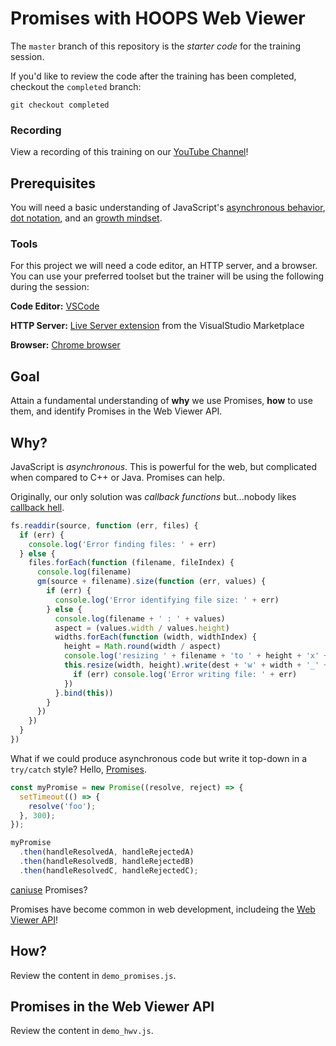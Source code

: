 # Promises with HOOPS Web Viewer

The `master` branch of this repository is the *starter code* for the training session.

If you'd like to review the code after the training has been completed, checkout the `completed` branch:

`git checkout completed`

### Recording

View a recording of this training on our [YouTube Channel](https://youtu.be/b83RYFIMBIg)!

## Prerequisites

You will need a basic understanding of JavaScript's [asynchronous behavior](https://developer.mozilla.org/en-US/docs/Learn/JavaScript/Asynchronous), [dot notation](https://developer.mozilla.org/en-US/docs/Web/JavaScript/Reference/Operators/Property_accessors#dot_notation), and an [growth mindset](https://www.mindsetworks.com/science/).

### Tools

For this project we will need a code editor, an HTTP server, and a browser. You can use your preferred toolset but the trainer will be using the following during the session:

**Code Editor:** [VSCode](https://code.visualstudio.com/download)

**HTTP Server:** [Live Server extension](https://marketplace.visualstudio.com/items?itemName=ritwickdey.LiveServer) from the VisualStudio Marketplace

**Browser:** [Chrome browser](https://www.google.com/chrome/)

## Goal

Attain a fundamental understanding of **why** we use Promises, **how** to use them, and identify Promises in the Web Viewer API.

## Why?

JavaScript is *asynchronous*. This is powerful for the web, but complicated when compared to C++ or Java. Promises can help.

Originally, our only solution was *callback functions* but...nobody likes [callback hell](http://callbackhell.com/).

```javascript
fs.readdir(source, function (err, files) {
  if (err) {
    console.log('Error finding files: ' + err)
  } else {
    files.forEach(function (filename, fileIndex) {
      console.log(filename)
      gm(source + filename).size(function (err, values) {
        if (err) {
          console.log('Error identifying file size: ' + err)
        } else {
          console.log(filename + ' : ' + values)
          aspect = (values.width / values.height)
          widths.forEach(function (width, widthIndex) {
            height = Math.round(width / aspect)
            console.log('resizing ' + filename + 'to ' + height + 'x' + height)
            this.resize(width, height).write(dest + 'w' + width + '_' + filename, function(err) {
              if (err) console.log('Error writing file: ' + err)
            })
          }.bind(this))
        }
      })
    })
  }
})
```

What if we could produce asynchronous code but write it top-down in a `try/catch` style? Hello, [Promises](https://developer.mozilla.org/en-US/docs/Web/JavaScript/Reference/Global_Objects/Promise).

```javascript
const myPromise = new Promise((resolve, reject) => {
  setTimeout(() => {
    resolve('foo');
  }, 300);
});

myPromise
  .then(handleResolvedA, handleRejectedA)
  .then(handleResolvedB, handleRejectedB)
  .then(handleResolvedC, handleRejectedC);
```

[caniuse](https://caniuse.com/?search=promises) Promises?

Promises have become common in web development, includeing the [Web Viewer API](https://docs.techsoft3d.com/communicator/latest/build/api_ref/typedoc/modules/communicator.html)!

## How?

Review the content in `demo_promises.js`.

## Promises in the Web Viewer API

Review the content in `demo_hwv.js`.